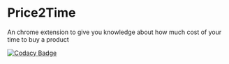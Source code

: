 # Price2Time
An chrome extension to give you knowledge about how much cost of your time to buy a product

[![Codacy Badge](https://api.codacy.com/project/badge/Grade/b90e4c6242c243f6a034680a31442dfb)](https://www.codacy.com/app/0um/Price2Time?utm_source=github.com&amp;utm_medium=referral&amp;utm_content=0um/Price2Time&amp;utm_campaign=Badge_Grade)
